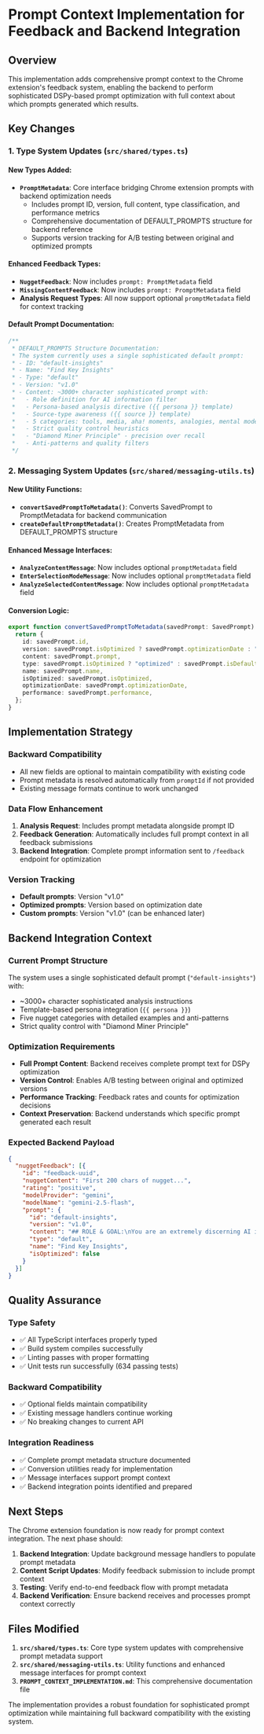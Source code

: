 # Prompt Context Implementation for Feedback and Backend Integration

## Overview

This implementation adds comprehensive prompt context to the Chrome extension's feedback system, enabling the backend to perform sophisticated DSPy-based prompt optimization with full context about which prompts generated which results.

## Key Changes

### 1. Type System Updates (`src/shared/types.ts`)

#### New Types Added:
- **`PromptMetadata`**: Core interface bridging Chrome extension prompts with backend optimization needs
  - Includes prompt ID, version, full content, type classification, and performance metrics
  - Comprehensive documentation of DEFAULT_PROMPTS structure for backend reference
  - Supports version tracking for A/B testing between original and optimized prompts

#### Enhanced Feedback Types:
- **`NuggetFeedback`**: Now includes `prompt: PromptMetadata` field
- **`MissingContentFeedback`**: Now includes `prompt: PromptMetadata` field  
- **Analysis Request Types**: All now support optional `promptMetadata` field for context tracking

#### Default Prompt Documentation:
```typescript
/**
 * DEFAULT_PROMPTS Structure Documentation:
 * The system currently uses a single sophisticated default prompt:
 * - ID: "default-insights"
 * - Name: "Find Key Insights"  
 * - Type: "default"
 * - Version: "v1.0"
 * - Content: ~3000+ character sophisticated prompt with:
 *   - Role definition for AI information filter
 *   - Persona-based analysis directive ({{ persona }} template)
 *   - Source-type awareness ({{ source }} template)
 *   - 5 categories: tools, media, aha! moments, analogies, mental models
 *   - Strict quality control heuristics
 *   - "Diamond Miner Principle" - precision over recall
 *   - Anti-patterns and quality filters
 */
```

### 2. Messaging System Updates (`src/shared/messaging-utils.ts`)

#### New Utility Functions:
- **`convertSavedPromptToMetadata()`**: Converts SavedPrompt to PromptMetadata for backend communication
- **`createDefaultPromptMetadata()`**: Creates PromptMetadata from DEFAULT_PROMPTS structure

#### Enhanced Message Interfaces:
- **`AnalyzeContentMessage`**: Now includes optional `promptMetadata` field
- **`EnterSelectionModeMessage`**: Now includes optional `promptMetadata` field  
- **`AnalyzeSelectedContentMessage`**: Now includes optional `promptMetadata` field

#### Conversion Logic:
```typescript
export function convertSavedPromptToMetadata(savedPrompt: SavedPrompt): PromptMetadata {
  return {
    id: savedPrompt.id,
    version: savedPrompt.isOptimized ? savedPrompt.optimizationDate : "v1.0",
    content: savedPrompt.prompt,
    type: savedPrompt.isOptimized ? "optimized" : savedPrompt.isDefault ? "default" : "custom",
    name: savedPrompt.name,
    isOptimized: savedPrompt.isOptimized,
    optimizationDate: savedPrompt.optimizationDate,
    performance: savedPrompt.performance,
  };
}
```

## Implementation Strategy

### Backward Compatibility
- All new fields are optional to maintain compatibility with existing code
- Prompt metadata is resolved automatically from `promptId` if not provided
- Existing message formats continue to work unchanged

### Data Flow Enhancement
1. **Analysis Request**: Includes prompt metadata alongside prompt ID
2. **Feedback Generation**: Automatically includes full prompt context in all feedback submissions
3. **Backend Integration**: Complete prompt information sent to `/feedback` endpoint for optimization

### Version Tracking
- **Default prompts**: Version "v1.0"
- **Optimized prompts**: Version based on optimization date
- **Custom prompts**: Version "v1.0" (can be enhanced later)

## Backend Integration Context

### Current Prompt Structure
The system uses a single sophisticated default prompt (`"default-insights"`) with:
- ~3000+ character sophisticated analysis instructions
- Template-based persona integration (`{{ persona }}`)
- Five nugget categories with detailed examples and anti-patterns
- Strict quality control with "Diamond Miner Principle"

### Optimization Requirements
- **Full Prompt Content**: Backend receives complete prompt text for DSPy optimization
- **Version Control**: Enables A/B testing between original and optimized versions
- **Performance Tracking**: Feedback rates and counts for optimization decisions
- **Context Preservation**: Backend understands which specific prompt generated each result

### Expected Backend Payload
```json
{
  "nuggetFeedback": [{
    "id": "feedback-uuid",
    "nuggetContent": "First 200 chars of nugget...",
    "rating": "positive",
    "modelProvider": "gemini",
    "modelName": "gemini-2.5-flash",
    "prompt": {
      "id": "default-insights",
      "version": "v1.0", 
      "content": "## ROLE & GOAL:\nYou are an extremely discerning AI information filter...",
      "type": "default",
      "name": "Find Key Insights",
      "isOptimized": false
    }
  }]
}
```

## Quality Assurance

### Type Safety
- ✅ All TypeScript interfaces properly typed
- ✅ Build system compiles successfully 
- ✅ Linting passes with proper formatting
- ✅ Unit tests run successfully (634 passing tests)

### Backward Compatibility
- ✅ Optional fields maintain compatibility
- ✅ Existing message handlers continue working
- ✅ No breaking changes to current API

### Integration Readiness
- ✅ Complete prompt metadata structure documented
- ✅ Conversion utilities ready for implementation
- ✅ Message interfaces support prompt context
- ✅ Backend integration points identified and prepared

## Next Steps

The Chrome extension foundation is now ready for prompt context integration. The next phase should:

1. **Backend Integration**: Update background message handlers to populate prompt metadata
2. **Content Script Updates**: Modify feedback submission to include prompt context
3. **Testing**: Verify end-to-end feedback flow with prompt metadata
4. **Backend Verification**: Ensure backend receives and processes prompt context correctly

## Files Modified

1. **`src/shared/types.ts`**: Core type system updates with comprehensive prompt metadata support
2. **`src/shared/messaging-utils.ts`**: Utility functions and enhanced message interfaces for prompt context
3. **`PROMPT_CONTEXT_IMPLEMENTATION.md`**: This comprehensive documentation file

The implementation provides a robust foundation for sophisticated prompt optimization while maintaining full backward compatibility with the existing system.